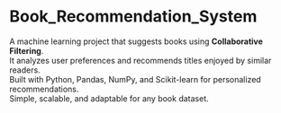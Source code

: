 # Book_Recommendation_System


A machine learning project that suggests books using **Collaborative Filtering**.  
It analyzes user preferences and recommends titles enjoyed by similar readers.  
Built with Python, Pandas, NumPy, and Scikit-learn for personalized recommendations.  
Simple, scalable, and adaptable for any book dataset.  
